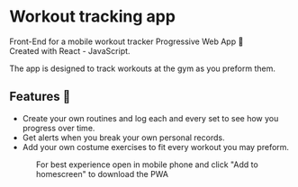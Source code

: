 # Workout tracking app

Front-End for a mobile workout tracker Progressive Web App 🚀<br/>
Created with React - JavaScript.

The app is designed to track workouts at the gym as you preform them.

## Features 💪
<ul>
  <li> Create your own routines and log each and every set to see how you progress over time.
  <li> Get alerts when you break your own personal records.
  <li> Add your own costume exercises to fit every workout you may preform.
<ul/>

For best experience open in mobile phone and click "Add to homescreen" to download the PWA
